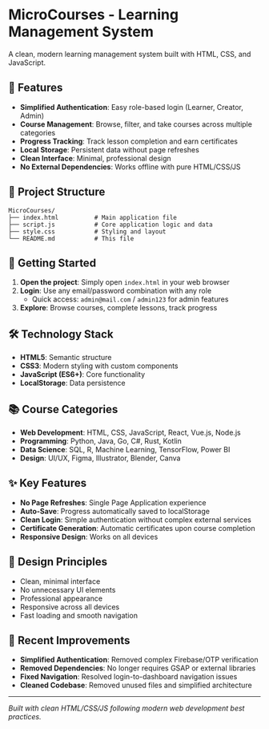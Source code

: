 # MicroCourses - Learning Management System

A clean, modern learning management system built with HTML, CSS, and JavaScript.

## 🚀 Features

- **Simplified Authentication**: Easy role-based login (Learner, Creator, Admin)
- **Course Management**: Browse, filter, and take courses across multiple categories
- **Progress Tracking**: Track lesson completion and earn certificates
- **Local Storage**: Persistent data without page refreshes
- **Clean Interface**: Minimal, professional design
- **No External Dependencies**: Works offline with pure HTML/CSS/JS

## 📁 Project Structure

```
MicroCourses/
├── index.html          # Main application file
├── script.js           # Core application logic and data
├── style.css           # Styling and layout
└── README.md           # This file
```

## 🎯 Getting Started

1. **Open the project**: Simply open `index.html` in your web browser
2. **Login**: Use any email/password combination with any role
   - Quick access: `admin@mail.com` / `admin123` for admin features
3. **Explore**: Browse courses, complete lessons, track progress

## 🛠️ Technology Stack

- **HTML5**: Semantic structure
- **CSS3**: Modern styling with custom components
- **JavaScript (ES6+)**: Core functionality
- **LocalStorage**: Data persistence

## 📚 Course Categories

- **Web Development**: HTML, CSS, JavaScript, React, Vue.js, Node.js
- **Programming**: Python, Java, Go, C#, Rust, Kotlin
- **Data Science**: SQL, R, Machine Learning, TensorFlow, Power BI
- **Design**: UI/UX, Figma, Illustrator, Blender, Canva

## ✨ Key Features

- **No Page Refreshes**: Single Page Application experience
- **Auto-Save**: Progress automatically saved to localStorage
- **Clean Login**: Simple authentication without complex external services
- **Certificate Generation**: Automatic certificates upon course completion
- **Responsive Design**: Works on all devices

## 🎨 Design Principles

- Clean, minimal interface
- No unnecessary UI elements
- Professional appearance
- Responsive across all devices
- Fast loading and smooth navigation

## 🔧 Recent Improvements

- **Simplified Authentication**: Removed complex Firebase/OTP verification
- **Removed Dependencies**: No longer requires GSAP or external libraries
- **Fixed Navigation**: Resolved login-to-dashboard navigation issues
- **Cleaned Codebase**: Removed unused files and simplified architecture

---

*Built with clean HTML/CSS/JS following modern web development best practices.*